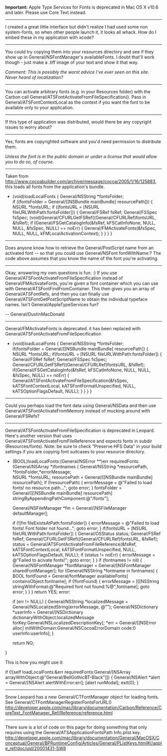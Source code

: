 **Important:** Apple Type Services for Fonts is deprecated in Mac OS X v10.6 and later. Please use Core Text instead.

----

I created a great little interface but didn't realize I had used some non system-fonts, so when other people launch it, it looks all whack.  How do I embed these in my application with xcode?

----

You could try copying them into your resources directory and see if they show up in General/NSFontManager's     availableFonts. I doubt that'll work though - just make a .tiff image of your text and show it that way.

*Comment: This is possibly the worst advice I've ever seen on this site. Never heard of localization?*

----

You can activate arbitrary fonts (e.g. in your Resources folder) with the Carbon call     General/ATSFontActivateFromFileSpecification(). Pass in     General/ATSFontContextLocal as the context if you want the font to be available only to your application.

----

If this type of application was distributed, would there be any copyright issues to worry about?

----

Yes, fonts are copyrighted software and you'd need permission to distribute them.

*Unless the font is in the public domain or under a license that would allow you to do so, of course.*

----
Taken from http://www.cocoabuilder.com/archive/message/cocoa/2005/1/16/125883, this loads all fonts from the application's bundle.

    
- (void)loadLocalFonts
{
   General/NSString *fontsFolder;    
   if ((fontsFolder = General/[[NSBundle mainBundle] resourcePath])) {
       NSURL *fontsURL;
       if ((fontsURL = [NSURL fileURLWithPath:fontsFolder])) {
           General/FSRef fsRef;
           General/FSSpec fsSpec;
           (void)General/CFURLGetFSRef((General/CFURLRef)fontsURL, &fsRef);
           if (General/FSGetCatalogInfo(&fsRef, kFSCatInfoNone, NULL, NULL, &fsSpec,
NULL) == noErr) {
               General/FMActivateFonts(&fsSpec, NULL, NULL, kFMLocalActivationContext);
           }
       }
   }
}


----

Does anyone know how to retrieve the General/PostScript name from an activated font -- so that you could use General/NSFont fontWithName:? The code above assumes that you  know the name of the font you're activating.

----

Okay, answering my own questions is fun. :) If you use General/ATSFontActivateFromFileSpecification instead of General/FMActivateFonts, you're given a font container which you can use with General/ATSFontFindFromContainer. This then gives you an array of General/ATSFontRefs, and then you can finally use General/ATSFontGetPostScriptName to obtain the individual typeface names. Isn't General/AppleTypeServices fun?

-- General/DustinMacDonald

----

General/FMActivateFonts is deprecated. it has been replaced with General/ATSFontActivateFromFileSpecification

    
- (void)loadLocalFonts
{
	General/NSString *fontsFolder;    
	if(fontsFolder = General/[[NSBundle mainBundle] resourcePath])
	{
		NSURL *fontsURL;
		if(fontsURL = [NSURL fileURLWithPath:fontsFolder])
		{
			General/FSRef fsRef;
			General/FSSpec fsSpec;
			General/CFURLGetFSRef((General/CFURLRef)fontsURL, &fsRef);
			if(General/FSGetCatalogInfo(&fsRef, kFSCatInfoNone, NULL, NULL, &fsSpec, NULL) == noErr)
			{
				General/ATSFontActivateFromFileSpecification(&fsSpec, kATSFontContextLocal, kATSFontFormatUnspecified, 
													 NULL, kATSOptionFlagsDefault, NULL);
			}
		}
	}
}


----
Could you perhaps load the font data using General/NSData and then use General/ATSFontActivateFromMemory instead of mucking around with General/FSRef<nowiki/>s?

----

General/ATSFontActivateFromFileSpecification is deprecated in Leopard.  Here's another version that uses General/ATSFontActivateFromFileReference and expects fonts in subdir (Resources/fonts).  Note: be sure to check "Preserve HFS Data" in your build settings if you are copying font suitcases to your resource directory.

    
- (BOOL)loadLocalFonts:(General/NSError **)err requiredFonts:(General/NSArray *)fontnames
{
	General/NSString *resourcePath, *fontsFolder,*errorMessage;    
  NSURL *fontsURL;
  resourcePath = General/[[NSBundle mainBundle] resourcePath];
  if (!resourcePath) 
  {
    errorMessage = @"Failed to load fonts! no resource path...";
    goto error;
  }
  fontsFolder = General/[[[NSBundle mainBundle] resourcePath] stringByAppendingPathComponent:@"/fonts"];
  
  General/NSFileManager *fm = General/[NSFileManager defaultManager];
  
  if (![fm fileExistsAtPath:fontsFolder])
  {
    errorMessage = @"Failed to load fonts! Font folder not found...";
    goto error;
  }
  if(fontsURL = [NSURL fileURLWithPath:fontsFolder])
  {
    General/OSStatus status;
    General/FSRef fsRef;
    General/CFURLGetFSRef((General/CFURLRef)fontsURL, &fsRef);
    status = General/ATSFontActivateFromFileReference(&fsRef, kATSFontContextLocal, kATSFontFormatUnspecified, 
                                              NULL, kATSOptionFlagsDefault, NULL);
    if (status != noErr)
    {
      errorMessage = @"Failed to acivate fonts!";
      goto error;
    }
  }
  if (fontnames != nil)
  {
    General/NSFontManager *fontManager = General/[NSFontManager sharedFontManager];
    for (General/NSString *fontname in fontnames)
    {
      BOOL fontFound = General/fontManager availableFonts] containsObject:fontname]; 
      if (!fontFound)
      {
        errorMessage = [[[NSString stringWithFormat:@"Required font not found:%@",fontname];
        goto error;
      }
    }
  }
  return YES;
error:
  
  if (err != NULL) {
    General/NSString *localizedMessage = General/NSLocalizedString(errorMessage, @"");
    General/NSDictionary *userInfo = General/[NSDictionary dictionaryWithObject:localizedMessage forKey:General/NSLocalizedDescriptionKey];
    *err = General/[[NSError alloc] initWithDomain:General/NSCocoaErrorDomain code:0 userInfo:userInfo];
  }
  
  return NO;

}


This is how you might use it:

    
if (![self loadLocalFonts:&err requiredFonts:General/[NSArray arrayWithObject:@"General/BellGothicBT-Black"]])
{
  General/NSAlert *alert = General/[NSAlert alertWithError:err];
  [alert runModal];
  exit(0);
}


----

Snow Leopard has a new General/CTFontManager object for loading fonts. See General/CTFontManagerRegisterFontsForURL()
http://developer.apple.com/mac/library/documentation/Carbon/Reference/CoreText_FontManager_Ref/Reference/reference.html

----

There sure is a lot of code on this page for doing something that only requires using the General/ATSApplicationFontsPath Info.plist key.
http://developer.apple.com/mac/library/documentation/General/MacOSX/Conceptual/General/BPRuntimeConfig/Articles/General/PListKeys.html#//apple_ref/doc/uid/20001431-SW8